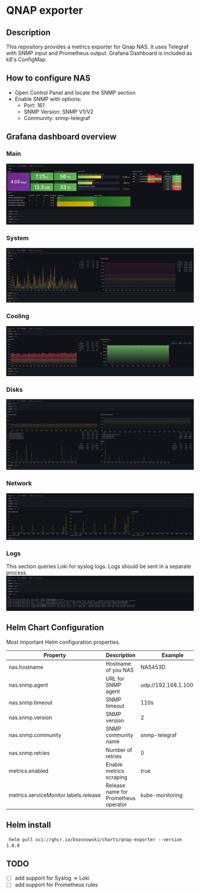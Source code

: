 # QNAP exporter

## Description
This repository provides a metrics exporter for Qnap NAS. It uses Telegraf with SNMP input and Prometheus output. Grafana Dashboard is included as k8's ConfigMap.

## How to configure NAS

* Open Control Panel and locate the SNMP section
* Enable SNMP with options:
    * Port: 161
    * SNMP Version: SNMP V1/V2
    * Community: snmp-telegraf

## Grafana dashboard overview

### Main
![Main](./pics/Main.png)
### System
![Main](./pics/System.png)
### Cooling
![Main](./pics/Cooling.png)
### Disks
![Main](./pics/Disks.png)
### Network
![Main](./pics/Network.png)
### Logs
This section queries Loki for syslog logs. Logs should be sent in a separate process.
![Main](./pics/Logs.png)

## Helm Chart Configuration
Most important Helm configuration properties.

| Property                              | Description                          | Example                  |
| --------------------------------------| ------------------------------------ | ------------------------ |
| nas.hostname                          | Hostname of you NAS                  | NAS453D                  |
| nas.snmp.agent                        | URL for SNMP agent                   | udp://192.168.1.100:161  |
| nas.snmp.timeout                      | SNMP timeout                         | 110s                     |
| nas.snmp.version                      | SNMP version                         | 2                        |
| nas.snmp.community                    | SNMP community name                  | snmp-telegraf            |
| nas.snmp.retries                      | Number of retries                    | 0                        |
| metrics.enabled                       | Enable metrics scraping              | true                     |
| metrics.serviceMonitor.labels.release | Release name for Prometheus operator | kube-monitoring          |



## Helm install

```shell
 helm pull oci://ghcr.io/bsosnowski/charts/qnap-exporter --version 1.0.0
```

## TODO
- [ ] add support for Syslog -> Loki
- [ ] add support for Prometheus rules